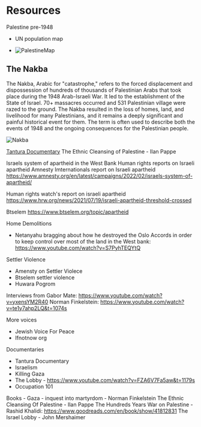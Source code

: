 # Resources 


Palestine pre-1948
- UN population map

- ![PalestineMap](https://github.com/talal-nabulsi/palestine-resources/assets/7799496/ae72ef0b-6de3-4b2f-830a-bf51be8f7e59)


## The Nakba

The Nakba, Arabic for "catastrophe," refers to the forced displacement and dispossession of hundreds of thousands of Palestinian Arabs that took place during the 1948 Arab-Israeli War. It led to the establishment of the State of Israel. 70+ massacres occurred and 531 Palestinian village were razed to the ground. The Nakba resulted in the loss of homes, land, and livelihood for many Palestinians, and it 
remains a deeply significant and painful historical event for them. The term is often used to describe both the events of 1948 and the ongoing consequences for the Palestinian people.



![Nakba](https://github.com/talal-nabulsi/palestine-resources/assets/7799496/e9a924c6-9631-4b39-bf16-df58465b11e4)


[Tantura Documentary](https://www.tantura-film.com/)
The Ethnic Cleansing of Palestine - Ilan Pappe

Israels system of apartheid in the West Bank
Human rights reports on Israeli apartheid 
Amnesty Imternationals report on Israeli apartheid
https://www.amnesty.org/en/latest/campaigns/2022/02/israels-system-of-apartheid/

Human rights watch's report on israeli apartheid
https://www.hrw.org/news/2021/07/19/israeli-apartheid-threshold-crossed

Btselem 
https://www.btselem.org/topic/apartheid

Home Demolitions
- Netanyahu bragging about how he destroyed the Oslo Accords in order to keep control over most of the land in the West bank: https://www.youtube.com/watch?v=S7PyhTEQYtQ

Settler Violence
- Amensty on Settler Violece
- Btselem settler violence
- Huwara Pogrom 


Interviews from 
Gabor Mate: https://www.youtube.com/watch?v=yxensYM2R40
Norman Finkelstein: https://www.youtube.com/watch?v=te1y7ahp2LQ&t=1074s

More voices
- Jewish Voice For Peace
- Ifnotnow org


Documentaries
- Tantura Documentary
- Israelism 
- Killing Gaza
- The Lobby - https://www.youtube.com/watch?v=FZA6V7Fa5aw&t=1179s
- Occupation 101 

Books - 
Gaza - inquest into martyrdom - Norman Finkelstein
The Ethnic Cleansing Of Palestine - Ilan Pappe
The Hundreds Years War on Palestine - Rashid Khalidi: https://www.goodreads.com/en/book/show/41812831
The Israel Lobby - John Mershaimer
